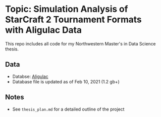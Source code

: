 # Topic: Simulation Analysis of StarCraft 2 Tournament Formats with Aligulac Data

This repo includes all code for my Northwestern Master's in Data Science thesis.

## Data
* Databse: [Aligulac](http://aligulac.com/)
* Database file is updated as of Feb 10, 2021 (1.2 gb+)

## Notes
* See `thesis_plan.md` for a detailed outline of the project